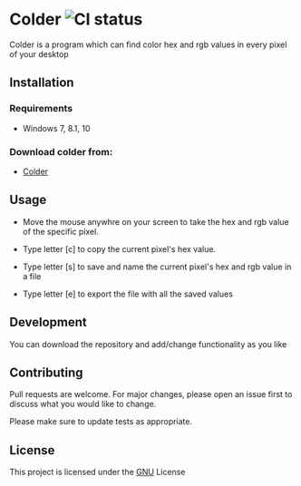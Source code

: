 # Colder ![CI status](https://img.shields.io/badge/build-passing-brightgreen.svg)

Colder is a program which can find color hex and rgb values in every pixel of your desktop

## Installation

### Requirements
* Windows 7, 8.1, 10

### Download colder from:
* [Colder](https://pansem.github.io/Colder-site/)

## Usage

* Move the mouse anywhre on your screen to take the hex and rgb value of the specific pixel.
* Type letter [c] to copy the current pixel's hex value.

* Type letter [s] to save and name the current pixel's hex and rgb value in a file

* Type letter [e] to export the file with all the saved values

## Development
You can download the repository and add/change functionality as you like

## Contributing
Pull requests are welcome. For major changes, please open an issue first to discuss what you would like to change.

Please make sure to update tests as appropriate.

## License
This project is licensed under the [GNU](https://choosealicense.com/licenses/gpl-3.0/) License
